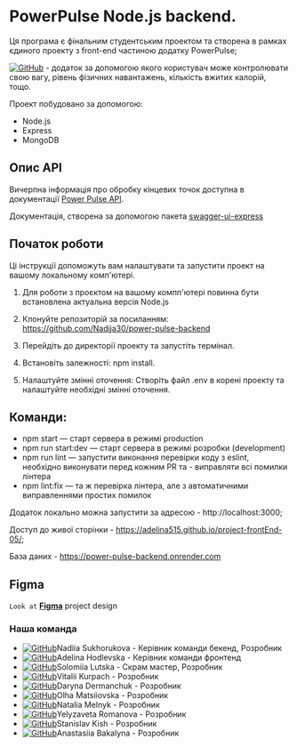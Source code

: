 # PowerPulse Node.js backend.

Ця програма є фінальним студентським проектом та створена в рамках єдиного проекту з front-end частиною додатку PowerPulse;

[![GitHub](https://img.shields.io/badge/GitHub-100000?style=for-the-badge&logo=github&logoColor=white)](https://github.com/Adelina515/project-frontEnd-05) - додаток за допомогою якого користувач може контролювати свою вагу, рівень фізичних навантажень, кількість вжитих калорій, тощо.

Проект побудовано за допомогою:

- Node.js
- Express
- MongoDB

## Опис API

Вичерпна інформація про обробку кінцевих точок доступна в документації [Power Pulse API](https://power-pulse-backend.onrender.com/api-docs/).

Документація, створена за допомогою пакета [swagger-ui-express](https://www.npmjs.com/package/swagger-ui-express)

## Початок роботи

Ці інструкції допоможуть вам налаштувати та запустити проект на вашому локальному комп'ютері.

1. Для роботи з проєктом на вашому компп'ютері повинна бути встановлена актуальна версія Node.js

2. Клонуйте репозиторій за посиланням: https://github.com/Nadija30/power-pulse-backend

3. Перейдіть до директорії проекту та запустіть термінал.

4. Встановіть залежності: npm install.

5. Налаштуйте змінні оточення: Створіть файл .env в корені проекту та налаштуйте необхідні змінні оточення.

## Команди:

- npm start — старт сервера в режимі production
- npm run start:dev — старт сервера в режимі розробки (development)
- npm run lint — запустити виконання перевірки коду з eslint, необхідно виконувати перед кожним PR та - виправляти всі помилки лінтера
- npm lint:fix — та ж перевірка лінтера, але з автоматичними виправленнями простих помилок

Додаток локально можна запустити за адресою - http://localhost:3000;

Доступ до живої сторінки - https://adelina515.github.io/project-frontEnd-05/;

База даних - https://power-pulse-backend.onrender.com

## Figma

`Look at`
[**Figma**](https://www.figma.com/file/FHAaMcWwZCDbzWPlowFhEf/Power-Pulse?type=design&mode=design&t=pEbMMrU24sjh3Lm3-0) project design

### Наша команда

- [![GitHub](https://img.shields.io/badge/GitHub-100000?style=for-the-badge&logo=github&logoColor=white)](https://github.com/Nadija30)Nadiia Sukhorukova - Керівник команди бекенд, Розробник
- [![GitHub](https://img.shields.io/badge/GitHub-100000?style=for-the-badge&logo=github&logoColor=white)](https://github.com/Adelina515)Adelina Hodlevska - Керівник команди фронтенд
- [![GitHub](https://img.shields.io/badge/GitHub-100000?style=for-the-badge&logo=github&logoColor=white)](https://github.com/Mia468)Solomiia Lutska - Скрам мастер, Розробник
- [![GitHub](https://img.shields.io/badge/GitHub-100000?style=for-the-badge&logo=github&logoColor=white)](https://github.com/VitaliiKyrpach)Vitalii Kurpach - Розробник
- [![GitHub](https://img.shields.io/badge/GitHub-100000?style=for-the-badge&logo=github&logoColor=white)](https://github.com/DarynaSD)Daryna Dermanchuk - Розробник
- [![GitHub](https://img.shields.io/badge/GitHub-100000?style=for-the-badge&logo=github&logoColor=white)](https://github.com/Matsiiovska)Olha Matsiiovska - Розробник
- [![GitHub](https://img.shields.io/badge/GitHub-100000?style=for-the-badge&logo=github&logoColor=white)](https://github.com/avreliakotta)Natalia Melnyk - Розробник
- [![GitHub](https://img.shields.io/badge/GitHub-100000?style=for-the-badge&logo=github&logoColor=white)](https://github.com/Liza0806)Yelyzaveta Romanova - Розробник
- [![GitHub](https://img.shields.io/badge/GitHub-100000?style=for-the-badge&logo=github&logoColor=white)](https://github.com/app1e1over)Stanislav Kish - Розробник
- [![GitHub](https://img.shields.io/badge/GitHub-100000?style=for-the-badge&logo=github&logoColor=white)](https://github.com/Bakalina)Anastasiia Bakalyna - Розробник
